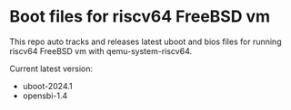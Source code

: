 # Boot files for riscv64 FreeBSD vm

This repo auto tracks and releases latest uboot and bios files for running riscv64 FreeBSD vm with qemu-system-riscv64.

Current latest version:

  - uboot-2024.1
  - opensbi-1.4

